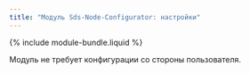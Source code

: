 ```yaml
---
title: "Модуль Sds-Node-Configurator: настройки"
---
```


{% include module-bundle.liquid %}

Модуль не требует конфигурации со стороны пользователя.
